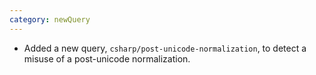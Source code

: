 ```yaml
---
category: newQuery
---
```

* Added a new query, `csharp/post-unicode-normalization`, to detect a misuse of a post-unicode normalization.
